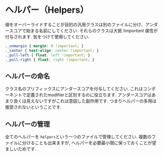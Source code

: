 # ヘルパー（Helpers）

値をオーバーライドすることが目的の汎用クラスは別のファイルに分け、アンダースコアで始まる名前にしてください. それらのクラスは大抵 _!important_ 属性が付与されます. 気をつけて使用してください. 

```css
._unmargin { margin: 0 !important; }
._center { text-align: center !important; }
._pull-left { float: left !important; }
._pull-right { float: right !important; }
```

## ヘルパーの命名

クラス名のプリフィックスにアンダースコアを付与してください. これはコンポーネントで定義されたmodifierと区別するのに役立ちます. アンダースコアはあまり良くは見えないですがこれは意図した副作用です. つまりヘルパーの多用は推奨されないということです.

## ヘルパーの管理

全てのヘルパーを `helpers`という一つのファイルで管理してください. 複数のファイルに分けることも出来ますが, ヘルパーを必要最小限に保っておくことが望ましいためです.



